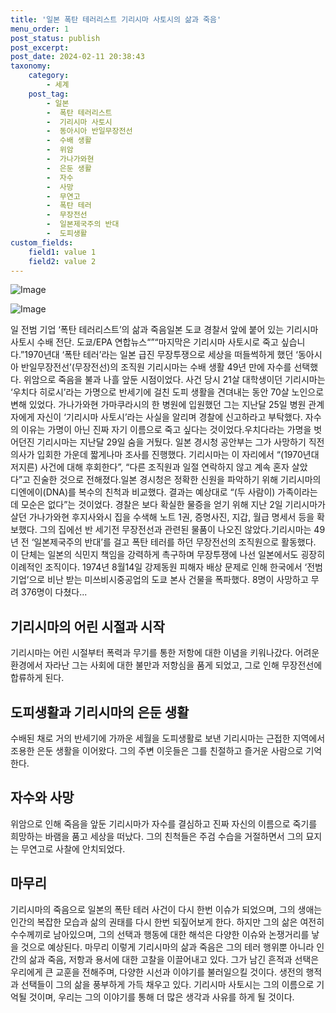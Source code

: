 ```yaml
---
title: '일본 폭탄 테러리스트 기리시마 사토시의 삶과 죽음'
menu_order: 1
post_status: publish
post_excerpt: 
post_date: 2024-02-11 20:38:43
taxonomy:
    category:
        - 세계
    post_tag:
        - 일본
        -  폭탄 테러리스트
        -  기리시마 사토시
        -  동아시아 반일무장전선
        -  수배 생활
        -  위암
        -  가나가와현
        -  은둔 생활
        -  자수
        -  사망
        -  무연고
        -  폭탄 테러
        -  무장전선
        -  일본제국주의 반대
        -  도피생활
custom_fields:
    field1: value 1
    field2: value 2
---
```


![Image](https://imgnews.pstatic.net/image/028/2024/02/11/0002676495_001_20240211192308560.jpg?type=w647)

![Image](https://imgnews.pstatic.net/image/028/2024/02/11/0002676495_002_20240211192308587.jpg?type=w647)

일 전범 기업 ‘폭탄 테러리스트’의 삶과 죽음일본 도쿄 경찰서 앞에 붙어 있는 기리시마 사토시 수배 전단. 도쿄/EPA 연합뉴스“”“마지막은 기리시마 사토시로 죽고 싶습니다.”1970년대 ‘폭탄 테러’라는 일본 급진 무장투쟁으로 세상을 떠들썩하게 했던 ‘동아시아 반일무장전선’(무장전선)의 조직원 기리시마는 수배 생활 49년 만에 자수를 선택했다. 위암으로 죽음을 불과 나흘 앞둔 시점이었다. 사건 당시 21살 대학생이던 기리시마는 ‘우치다 히로시’라는 가명으로 반세기에 걸친 도피 생활을 견뎌내는 동안 70살 노인으로 변해 있었다. 가나가와현 가마쿠라시의 한 병원에 입원했던 그는 지난달 25일 병원 관계자에게 자신이 ‘기리시마 사토시’라는 사실을 알리며 경찰에 신고하라고 부탁했다. 자수의 이유는 가명이 아닌 진짜 자기 이름으로 죽고 싶다는 것이었다.우치다라는 가명을 벗어던진 기리시마는 지난달 29일 숨을 거뒀다. 일본 경시청 공안부는 그가 사망하기 직전 의사가 입회한 가운데 짧게나마 조사를 진행했다. 기리시마는 이 자리에서 “(1970년대 저지른) 사건에 대해 후회한다”, “다른 조직원과 일절 연락하지 않고 계속 혼자 살았다”고 진술한 것으로 전해졌다.일본 경시청은 정확한 신원을 파악하기 위해 기리시마의 디엔에이(DNA)를 복수의 친척과 비교했다. 결과는 예상대로 “(두 사람이) 가족이라는데 모순은 없다”는 것이었다. 경찰은 보다 확실한 물증을 얻기 위해 지난 2일 기리시마가 살던 가나가와현 후지사와시 집을 수색해 노트 1권, 증명사진, 지갑, 월급 명세서 등을 확보했다. 그의 집에선 반 세기전 무장전선과 관련된 물품이 나오진 않았다.기리시마는 49년 전 ‘일본제국주의 반대’를 걸고 폭탄 테러를 하던 무장전선의 조직원으로 활동했다. 이 단체는 일본의 식민지 책임을 강력하게 촉구하며 무장투쟁에 나선 일본에서도 굉장히 이례적인 조직이다. 1974년 8월14일 강제동원 피해자 배상 문제로 인해 한국에서 ‘전범 기업’으로 비난 받는 미쓰비시중공업의 도쿄 본사 건물을 폭파했다. 8명이 사망하고 무려 376명이 다쳤다...
## 기리시마의 어린 시절과 시작
기리시마는 어린 시절부터 폭력과 무기를 통한 저항에 대한 이념을 키워나갔다. 어려운 환경에서 자라난 그는 사회에 대한 불만과 저항심을 품게 되었고, 그로 인해 무장전선에 합류하게 된다.
## 도피생활과 기리시마의 은둔 생활
수배된 채로 거의 반세기에 가까운 세월을 도피생활로 보낸 기리시마는 근접한 지역에서 조용한 은둔 생활을 이어왔다. 그의 주변 이웃들은 그를 친절하고 즐거운 사람으로 기억한다.
## 자수와 사망
위암으로 인해 죽음을 앞둔 기리시마가 자수를 결심하고 진짜 자신의 이름으로 죽기를 희망하는 바램을 품고 세상을 떠났다. 그의 친척들은 주검 수습을 거절하면서 그의 묘지는 무연고로 사찰에 안치되었다.
## 마무리
기리시마의 죽음으로 일본의 폭탄 테러 사건이 다시 한번 이슈가 되었으며, 그의 생애는 인간의 복잡한 모습과 삶의 권태를 다시 한번 되짚어보게 한다. 하지만 그의 삶은 여전히 수수께끼로 남아있으며, 그의 선택과 행동에 대한 해석은 다양한 이슈와 논쟁거리를 낳을 것으로 예상된다.
마무리
이렇게 기리시마의 삶과 죽음은 그의 테러 행위뿐 아니라 인간의 삶과 죽음, 저항과 용서에 대한 고찰을 이끌어내고 있다. 그가 남긴 흔적과 선택은 우리에게 큰 교훈을 전해주며, 다양한 시선과 이야기를 불러일으킬 것이다. 생전의 행적과 선택들이 그의 삶을 풍부하게 가득 채우고 있다. 기리시마 사토시는 그의 이름으로 기억될 것이며, 우리는 그의 이야기를 통해 더 많은 생각과 사유를 하게 될 것이다.
